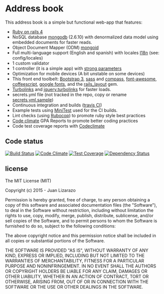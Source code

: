 # Address book 

This address book is a simple but functional web-app that features: 

- [Ruby on rails 4](http://rubyonrails.org/)
- NoSQL database [mongodb](https://www.mongodb.org/) (2.6.10) with denormalized data model using embedded documents for faster reads. 
- Object Document Mapper (ODM) [mongoid](http://mongoid.org/en/mongoid/index.html)
- Full multi-language support (English and spanish) with locales [I18n](http://guides.rubyonrails.org/i18n.html) (see: config/locales)
- 1 custom validator
- 1 controller (it is a simple app) with [strong parameters](http://api.rubyonrails.org/classes/ActionController/Parameters.html)
- Optimization for mobile devices (A bit unstable on some devices)
- This front end toolbelt: [Bootstrap 3](http://getbootstrap.com/), [sass](http://sass-lang.com/) and [compass](http://compass-style.org/), [font-awesome](http://fortawesome.github.io/Font-Awesome/), [coffeescript](http://coffeescript.org/), [google fonts](https://www.google.com/fonts),  and the [rails_layout](https://github.com/RailsApps/rails_layout/) gem.
- [Turbolinks](https://github.com/rails/turbolinks) and [jquery.turbolinks](https://github.com/kossnocorp/jquery.turbolinks) for faster loads.
- secrets.yml file (not tracked in the repo, copy or rename [secrets.yml.sample](https://github.com/juanlizarazo/address-book/blob/develop/master/config/secrets.yml.sample))
- Continuous integration and builds ([travis CI](https://travis-ci.org/juanlizarazo/address-book))
- Example tests using [MiniTest](https://github.com/seattlerb/minitest) used for the CI builds.
- Lint checks (using [Rubocop](https://github.com/bbatsov/rubocop)) to promote ruby style best practices
- [Code climate](https://codeclimate.com/github/juanlizarazo/address-book) GPA Reports to promote better coding practices
- Code test coverage reports with [Codeclimate](https://codeclimate.com/github/juanlizarazo/address-book) 

## Code status 
[![Build Status](https://travis-ci.org/juanlizarazo/address-book.svg)](https://travis-ci.org/juanlizarazo/address-book) [![Code Climate](https://codeclimate.com/github/juanlizarazo/address-book/badges/gpa.svg)](https://codeclimate.com/github/juanlizarazo/address-book) [![Test Coverage](https://codeclimate.com/github/juanlizarazo/address-book/badges/coverage.svg)](https://codeclimate.com/github/juanlizarazo/address-book/coverage) [![Dependency Status](https://gemnasium.com/juanlizarazo/address-book.svg)](https://gemnasium.com/juanlizarazo/address-book)

## license

The MIT License (MIT)

Copyright (c) 2015 - Juan Lizarazo

Permission is hereby granted, free of charge, to any person obtaining a copy
of this software and associated documentation files (the "Software"), to deal
in the Software without restriction, including without limitation the rights
to use, copy, modify, merge, publish, distribute, sublicense, and/or sell
copies of the Software, and to permit persons to whom the Software is
furnished to do so, subject to the following conditions:

The above copyright notice and this permission notice shall be included in all
copies or substantial portions of the Software.

THE SOFTWARE IS PROVIDED "AS IS", WITHOUT WARRANTY OF ANY KIND, EXPRESS OR
IMPLIED, INCLUDING BUT NOT LIMITED TO THE WARRANTIES OF MERCHANTABILITY,
FITNESS FOR A PARTICULAR PURPOSE AND NONINFRINGEMENT. IN NO EVENT SHALL THE
AUTHORS OR COPYRIGHT HOLDERS BE LIABLE FOR ANY CLAIM, DAMAGES OR OTHER
LIABILITY, WHETHER IN AN ACTION OF CONTRACT, TORT OR OTHERWISE, ARISING FROM,
OUT OF OR IN CONNECTION WITH THE SOFTWARE OR THE USE OR OTHER DEALINGS IN THE
SOFTWARE.

